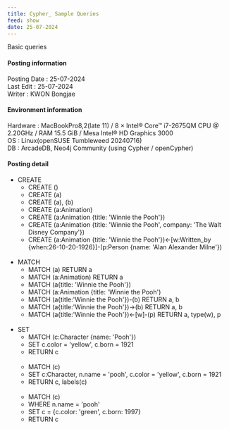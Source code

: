 ```yaml
---
title: Cypher_ Sample Queries
feed: show
date: 25-07-2024
---
```

Basic queries

#### Posting information

Posting Date : 25-07-2024  
Last Edit : 25-07-2024  
Writer : KWON Bongjae

#### Environment information

Hardware : MacBookPro8,2(late 11) /  8 × Intel® Core™ i7-2675QM CPU @ 2.20GHz / RAM 15.5 GiB / Mesa Intel® HD Graphics 3000 <br>
OS : Linux(openSUSE Tumbleweed 20240716) <br>
DB : ArcadeDB, Neo4j Community (using Cypher / openCypher) <br> 

#### Posting detail

- CREATE
	- CREATE ()
	- CREATE (a)
	- CREATE (a), (b)
	- CREATE (a:Animation)
	- CREATE (a:Animation {title: 'Winnie the Pooh'})
	- CREATE (a:Animation {title: 'Winnie the Pooh', company: 'The Walt Disney Company'})
	- CREATE (a:Animation {title: 'Winnie the Pooh'})<-[w:Written_by {when:26-10-20-1926}]-(p:Person {name: 'Alan Alexander Milne'})
<br> <br>
- MATCH
	- MATCH (a) RETURN a
	- MATCH (a:Animation) RETURN a
	- MATCH (a{title: 'Winnie the Pooh'})
	- MATCH (a:Animation {title: 'Winnie the Pooh')
	- MATCH (a{title:'Winnie the Pooh'})-(b) RETURN a, b
	- MATCH (a{title:'Winnie the Pooh'})->(b) RETURN a, b
	- MATCH (a{title:'Winnie the Pooh'})<-[w]-(p) RETURN a, type(w), p
<br> <br>
- SET
	- MATCH (c:Character {name: 'Pooh'})
	- SET c.color = 'yellow', c.born = 1921
	- RETURN c
	<br><br>
	- MATCH (c)
	- SET c:Character, n.name = 'pooh', c.color = 'yellow', c.born = 1921
	- RETURN c, labels(c)
	<br><br>
	- MATCH (c)
	- WHERE n.name = 'pooh'
	- SET c = {c.color: 'green', c.born: 1997}
	- RETURN c